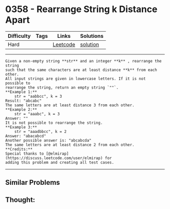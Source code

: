 # 0358 - Rearrange String k Distance Apart

Difficulty  | Tags | Links | Solutions
----------- | ---- | ----- | -----
Hard |  | [Leetcode](https://leetcode.com/problems/rearrange-string-k-distance-apart) | [solution](https://leetcode.com/problems/rearrange-string-k-distance-apart/solution/)


-----------

```
Given a non-empty string **str** and an integer **k** , rearrange the string
such that the same characters are at least distance **k** from each other.
All input strings are given in lowercase letters. If it is not possible to
rearrange the string, return an empty string `""`.
**Example 1:**
    str = "aabbcc", k = 3
Result: "abcabc"
The same letters are at least distance 3 from each other.
**Example 2:**
    str = "aaabc", k = 3 
Answer: ""
It is not possible to rearrange the string.
**Example 3:**
    str = "aaadbbcc", k = 2
Answer: "abacabcd"
Another possible answer is: "abcabcda"
The same letters are at least distance 2 from each other.
**Credits:**
Special thanks to [@elmirap](https://discuss.leetcode.com/user/elmirap) for
adding this problem and creating all test cases.
```

-----------


## Similar Problems




## Thought:
